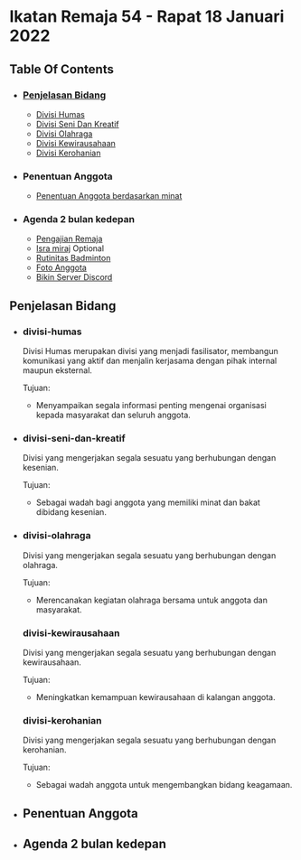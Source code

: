 # Ikatan Remaja 54 - Rapat 18 Januari 2022

## Table Of Contents

- ### [Penjelasan Bidang]()
  - [Divisi Humas](#divisi-humas)
  - [Divisi Seni Dan Kreatif](#divisi-seni-dan-kreatif)
  - [Divisi Olahraga](#divisi-olahraga)
  - [Divisi Kewirausahaan](#divisi-kewirausahaan)
  - [Divisi Kerohanian](#divisi-kerohanian)
- ### Penentuan Anggota
  - [Penentuan Anggota berdasarkan minat]()
- ### Agenda 2 bulan kedepan
  - [Pengajian Remaja]()
  - [Isra miraj]() Optional
  - [Rutinitas Badminton]()
  - [Foto Anggota]()
  - [Bikin Server Discord]()

## Penjelasan Bidang

- ### divisi-humas

  Divisi Humas merupakan divisi yang menjadi fasilisator, membangun komunikasi yang aktif dan menjalin kerjasama dengan pihak internal maupun eksternal.

  Tujuan:

  - Menyampaikan segala informasi penting mengenai organisasi kepada masyarakat dan seluruh anggota.

- ### divisi-seni-dan-kreatif

  Divisi yang mengerjakan segala sesuatu yang berhubungan dengan kesenian.

  Tujuan:

  - Sebagai wadah bagi anggota yang memiliki minat dan bakat dibidang kesenian.

- ### divisi-olahraga

  Divisi yang mengerjakan segala sesuatu yang berhubungan dengan olahraga.

  Tujuan:

  - Merencanakan kegiatan olahraga bersama untuk anggota dan masyarakat.

  ### divisi-kewirausahaan

  Divisi yang mengerjakan segala sesuatu yang berhubungan dengan kewirausahaan.

  Tujuan:

  - Meningkatkan kemampuan kewirausahaan di kalangan anggota.

  ### divisi-kerohanian

  Divisi yang mengerjakan segala sesuatu yang berhubungan dengan kerohanian.

  Tujuan:

  - Sebagai wadah anggota untuk mengembangkan bidang keagamaan.

- ## Penentuan Anggota
- ## Agenda 2 bulan kedepan

